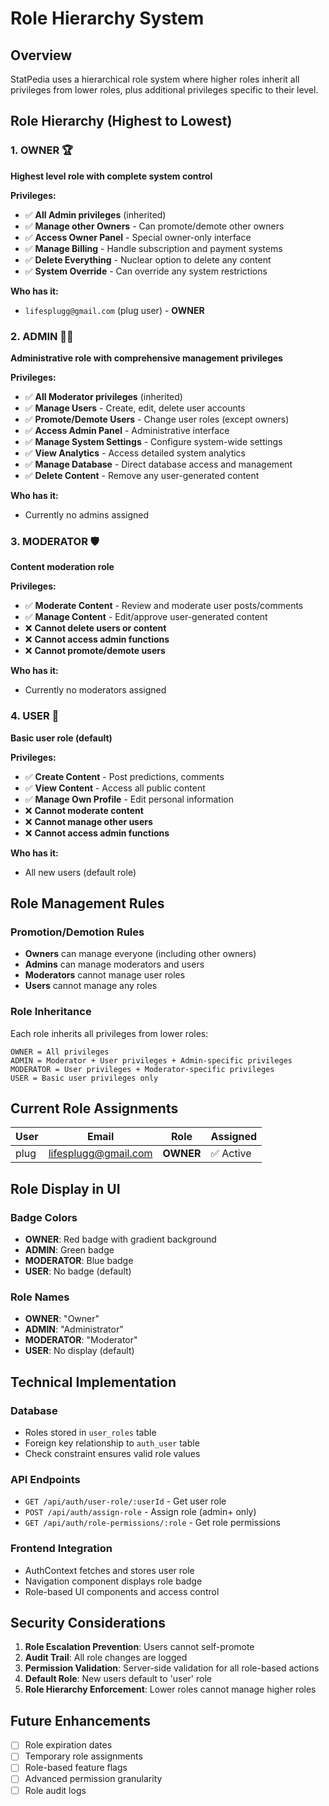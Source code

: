 # Role Hierarchy System

## Overview
StatPedia uses a hierarchical role system where higher roles inherit all privileges from lower roles, plus additional privileges specific to their level.

## Role Hierarchy (Highest to Lowest)

### 1. OWNER 🏆
**Highest level role with complete system control**

**Privileges:**
- ✅ **All Admin privileges** (inherited)
- ✅ **Manage other Owners** - Can promote/demote other owners
- ✅ **Access Owner Panel** - Special owner-only interface
- ✅ **Manage Billing** - Handle subscription and payment systems
- ✅ **Delete Everything** - Nuclear option to delete any content
- ✅ **System Override** - Can override any system restrictions

**Who has it:**
- `lifesplugg@gmail.com` (plug user) - **OWNER**

### 2. ADMIN 👨‍💼
**Administrative role with comprehensive management privileges**

**Privileges:**
- ✅ **All Moderator privileges** (inherited)
- ✅ **Manage Users** - Create, edit, delete user accounts
- ✅ **Promote/Demote Users** - Change user roles (except owners)
- ✅ **Access Admin Panel** - Administrative interface
- ✅ **Manage System Settings** - Configure system-wide settings
- ✅ **View Analytics** - Access detailed system analytics
- ✅ **Manage Database** - Direct database access and management
- ✅ **Delete Content** - Remove any user-generated content

**Who has it:**
- Currently no admins assigned

### 3. MODERATOR 🛡️
**Content moderation role**

**Privileges:**
- ✅ **Moderate Content** - Review and moderate user posts/comments
- ✅ **Manage Content** - Edit/approve user-generated content
- ❌ **Cannot delete users or content**
- ❌ **Cannot access admin functions**
- ❌ **Cannot promote/demote users**

**Who has it:**
- Currently no moderators assigned

### 4. USER 👤
**Basic user role (default)**

**Privileges:**
- ✅ **Create Content** - Post predictions, comments
- ✅ **View Content** - Access all public content
- ✅ **Manage Own Profile** - Edit personal information
- ❌ **Cannot moderate content**
- ❌ **Cannot manage other users**
- ❌ **Cannot access admin functions**

**Who has it:**
- All new users (default role)

## Role Management Rules

### Promotion/Demotion Rules
- **Owners** can manage everyone (including other owners)
- **Admins** can manage moderators and users
- **Moderators** cannot manage user roles
- **Users** cannot manage any roles

### Role Inheritance
Each role inherits all privileges from lower roles:

```
OWNER = All privileges
ADMIN = Moderator + User privileges + Admin-specific privileges  
MODERATOR = User privileges + Moderator-specific privileges
USER = Basic user privileges only
```

## Current Role Assignments

| User | Email | Role | Assigned |
|------|-------|------|----------|
| plug | lifesplugg@gmail.com | **OWNER** | ✅ Active |

## Role Display in UI

### Badge Colors
- **OWNER**: Red badge with gradient background
- **ADMIN**: Green badge
- **MODERATOR**: Blue badge  
- **USER**: No badge (default)

### Role Names
- **OWNER**: "Owner"
- **ADMIN**: "Administrator"
- **MODERATOR**: "Moderator"
- **USER**: No display (default)

## Technical Implementation

### Database
- Roles stored in `user_roles` table
- Foreign key relationship to `auth_user` table
- Check constraint ensures valid role values

### API Endpoints
- `GET /api/auth/user-role/:userId` - Get user role
- `POST /api/auth/assign-role` - Assign role (admin+ only)
- `GET /api/auth/role-permissions/:role` - Get role permissions

### Frontend Integration
- AuthContext fetches and stores user role
- Navigation component displays role badge
- Role-based UI components and access control

## Security Considerations

1. **Role Escalation Prevention**: Users cannot self-promote
2. **Audit Trail**: All role changes are logged
3. **Permission Validation**: Server-side validation for all role-based actions
4. **Default Role**: New users default to 'user' role
5. **Role Hierarchy Enforcement**: Lower roles cannot manage higher roles

## Future Enhancements

- [ ] Role expiration dates
- [ ] Temporary role assignments
- [ ] Role-based feature flags
- [ ] Advanced permission granularity
- [ ] Role audit logs
